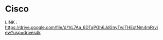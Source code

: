 # Cisco
LINK  : https://drive.google.com/file/d/1rL7Aa_6DTqPGh6JdGnyTwjTHExtNm4mR/view?usp=drivesdk
